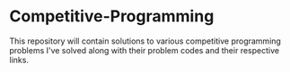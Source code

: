 # Competitive-Programming

This repository will contain solutions to various competitive programming problems I've solved along with their problem codes and their respective links.
